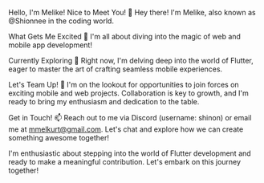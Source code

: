 Hello, I'm Melike!
Nice to Meet You!
👋 Hey there! I'm Melike, also known as @Shionnee in the coding world.

What Gets Me Excited
👀 I'm all about diving into the magic of web and mobile app development!

Currently Exploring
🌱 Right now, I'm delving deep into the world of Flutter, eager to master the art of crafting seamless mobile experiences.

Let's Team Up!
💞️ I'm on the lookout for opportunities to join forces on exciting mobile and web projects. Collaboration is key to growth, and I'm ready to bring my enthusiasm and dedication to the table.

Get in Touch!
📫 Reach out to me via Discord (username: shinon) or email me at mmelkurt@gmail.com. Let's chat and explore how we can create something awesome together!

I'm enthusiastic about stepping into the world of Flutter development and ready to make a meaningful contribution. Let's embark on this journey together!

<!---
Shionnee/Shionnee is a ✨ special ✨ repository because its `README.md` (this file) appears on your GitHub profile.
You can click the Preview link to take a look at your changes.
--->
